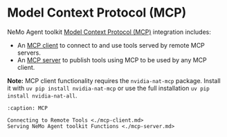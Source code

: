 <!--
SPDX-FileCopyrightText: Copyright (c) 2025, NVIDIA CORPORATION & AFFILIATES. All rights reserved.
SPDX-License-Identifier: Apache-2.0

Licensed under the Apache License, Version 2.0 (the "License");
you may not use this file except in compliance with the License.
You may obtain a copy of the License at

http://www.apache.org/licenses/LICENSE-2.0

Unless required by applicable law or agreed to in writing, software
distributed under the License is distributed on an "AS IS" BASIS,
WITHOUT WARRANTIES OR CONDITIONS OF ANY KIND, either express or implied.
See the License for the specific language governing permissions and
limitations under the License.
-->

# Model Context Protocol (MCP)

NeMo Agent toolkit [Model Context Protocol (MCP)](https://modelcontextprotocol.io/) integration includes:
* An [MCP client](./mcp-client.md) to connect to and use tools served by remote MCP servers.
* An [MCP server](./mcp-server.md) to publish tools using MCP to be used by any MCP client.

**Note:** MCP client functionality requires the `nvidia-nat-mcp` package. Install it with `uv pip install nvidia-nat-mcp` or use the full installation `uv pip install nvidia-nat-all`.


```{toctree}
:caption: MCP

Connecting to Remote Tools <./mcp-client.md>
Serving NeMo Agent toolkit Functions <./mcp-server.md>
```
